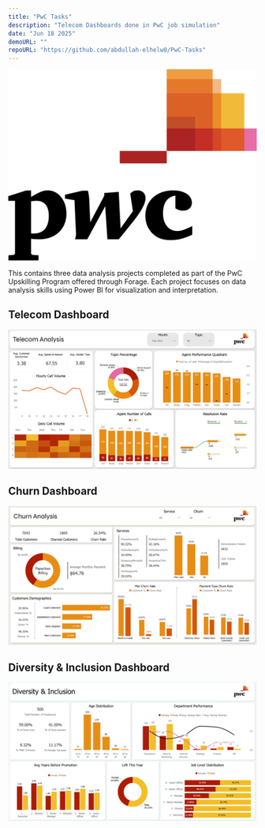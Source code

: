 ```yaml
---
title: "PwC Tasks"
description: "Telecom Dashboards done in PwC job simulation"
date: "Jun 18 2025"
demoURL: ""
repoURL: "https://github.com/abdullah-elhelw0/PwC-Tasks"
---
```


![pwc-logo](/public/pwc-seeklogo.png)

This contains three data analysis projects completed as part of the PwC Upskilling Program offered through Forage. Each project focuses on data analysis skills using Power BI for visualization and interpretation.

## Telecom Dashboard

![Telecom-Dashboard](/public/Pwc-Telecom.png)

## Churn Dashboard

![Churn-Dashboard](/public/Churn%20Dashboard.png)

## Diversity & Inclusion Dashboard

![Diversity-Dashboard](/public/Diversity%20&%20Inclusion%20Dashboard.png)
